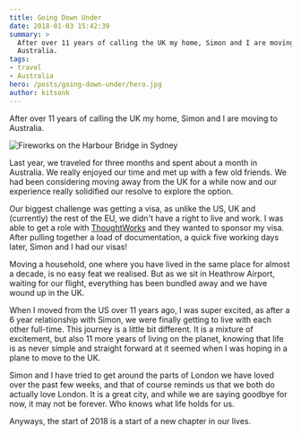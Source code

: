 ```yaml
---
title: Going Down Under
date: 2018-01-03 15:42:39
summary: >
  After over 11 years of calling the UK my home, Simon and I are moving to
  Australia.
tags:
- travel
- Australia
hero: /posts/going-down-under/hero.jpg
author: kitsonk
---
```


After over 11 years of calling the UK my home, Simon and I are moving to
Australia.

<!-- more -->

![Fireworks on the Harbour Bridge in Sydney](/images/Sydney_Fireworks.jpg)

Last year, we traveled for three months and spent about a month in Australia. We
really enjoyed our time and met up with a few old friends. We had been
considering moving away from the UK for a while now and our experience really
solidified our resolve to explore the option.

Our biggest challenge was getting a visa, as unlike the US, UK and (currently)
the rest of the EU, we didn't have a right to live and work. I was able to get a
role with [ThoughtWorks](https://www.thoughtworks.com/) and they wanted to
sponsor my visa. After pulling together a load of documentation, a quick five
working days later, Simon and I had our visas!

Moving a household, one where you have lived in the same place for almost a
decade, is no easy feat we realised. But as we sit in Heathrow Airport, waiting
for our flight, everything has been bundled away and we have wound up in the UK.

When I moved from the US over 11 years ago, I was super excited, as after a 6
year relationship with Simon, we were finally getting to live with each other
full-time. This journey is a little bit different. It is a mixture of
excitement, but also 11 more years of living on the planet, knowing that life is
as never simple and straight forward at it seemed when I was hoping in a plane
to move to the UK.

Simon and I have tried to get around the parts of London we have loved over the
past few weeks, and that of course reminds us that we both do actually love
London. It is a great city, and while we are saying goodbye for now, it may not
be forever. Who knows what life holds for us.

Anyways, the start of 2018 is a start of a new chapter in our lives.
